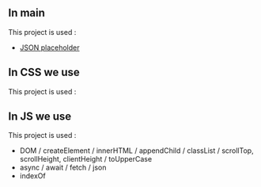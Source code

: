 ## In main

This project is used :

-   [JSON placeholder](https://jsonplaceholder.typicode.com/)

## In CSS we use

This project is used :

## In JS we use

This project is used :

-   DOM / createElement / innerHTML / appendChild / classList / scrollTop, scrollHeight, clientHeight / toUpperCase
-   async / await / fetch / json
-   indexOf